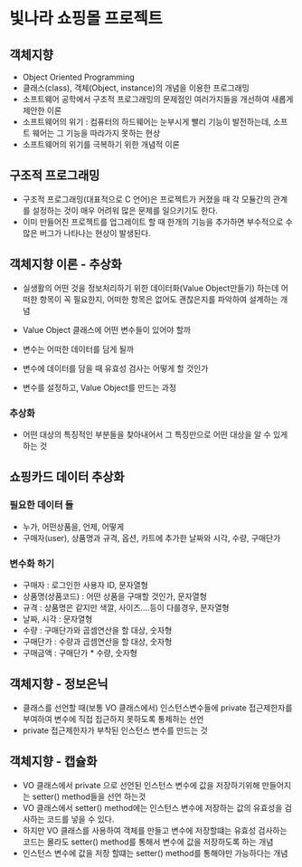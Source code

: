 # 빛나라 쇼핑몰 프로젝트

## 객체지향
* Object Oriented Programming
* 클래스(class), 객체(Object, instance)의 개념을 이용한 프로그래밍
* 소프트웨어 공학에서 구조적 프로그래밍의 문제점인 여러가지들을 개선하여 새롭게 제안한 이론
* 소프트웨어의 위기 : 컴퓨터의 하드웨어는 눈부시게 빨리 기능이 발전하는데,
						소프트 웨어는 그 기능을 따라가지 못하는 현상
* 소프트웨어의 위기를 극복하기 위한 개념적 이론

## 구조적 프로그래밍
* 구조적 프로그래밍(대표적으로 C 언어)은 프로젝트가 커졌을 때
	각 모듈간의 관계를 설정하는 것이 매우 어려워 많은 문제를 일으키기도 한다.
* 이미 만들어진 프로젝트를 업그레이트 할 때 한개의 기능을 추가하면 부수적으로
	수많은 버그가 나타나는 현상이 발생된다.

## 객체지향 이론 - 추상화
* 실생활의 어떤 것을 정보처리하기 위한 데이터화(Value Object만들기) 하는데
	어떠한 항목이 꼭 필요한지, 어떠한 항목은 없어도 괜찮은지를 파악하여
	설계하는 개념
	
* Value Object 클래스에 어떤 변수들이 있어야 할까
* 변수는 어떠한 데이터를 담게 될까
* 변수에 데이터를 담을 때 유효성 검사는 어떻게 할 것인가
* 변수를 설정하고, Value Object를 만드는 과정

### 추상화
* 어떤 대상의 특징적인 부분들을 찾아내어서 그 특징만으로 어떤 대상을 알 수 있게 하는 것

## 쇼핑카드 데이터 추상화
### 필요한 데이터 들
* 누가, 어떤상품을, 언제, 어떻게
* 구매자(user), 상품명과 규격, 옵션, 카트에 추가한 날짜와 시각, 수량, 구매단가


### 변수화 하기
* 구매자 : 로그인한 사용자 ID, 문자열형
* 상품명(상품코드) : 어떤 상품을 구매할 것인가, 문자열형
* 규격 : 상품명은 같지만 색깔, 사이즈....등이 다를경우, 문자열형
* 날짜, 시각 : 문자열형
* 수량 : 구매단가와 곱셈연산을 할 대상, 숫자형
* 구매단가 : 수량과 곱셈연산을 할 대상, 숫자형
* 구매금액 : 구매단가 * 수량, 숫자형

## 객체지향 - 정보은닉
* 클래스를 선언할 때(보통 VO 클래스에서) 인스턴스변수들에
	private 접근제한자를 부여하여 변수에 직접 접근하지 못하도록 통제하는 선언
* private 접근제한자가 부착된 인스턴스 변수를 만드는 것

## 객체지향 - 캡슐화
* VO 클래스에서 private 으로 선언된 인스턴스 변수에 값을 저장하기위해 만들어지는 
	setter() method들을 선언 하는것
* VO 클래스에서 setter() method에는 인스턴스 변수에 저장하는 값의
	유효성을 검사하는 코드를 넣을 수 있다.
* 하지만 VO 클래스를 사용하여 객체를 만들고 변수에 저장할떄는 
	유효성 검사하는 코드는 몰라도 setter() method를 통해서 변수에 값을 저장하도록 하는 개념
* 인스턴스 변수에 값을 저장 할떄는 setter() method를 통해야만 가능하다는 개념
	











